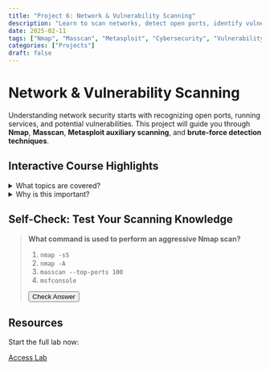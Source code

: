 ```yaml
---
title: "Project 6: Network & Vulnerability Scanning"
description: "Learn to scan networks, detect open ports, identify vulnerabilities, and prevent brute-force attacks."
date: 2025-02-11
tags: ["Nmap", "Masscan", "Metasploit", "Cybersecurity", "Vulnerability Scanning"]
categories: ["Projects"]
draft: false
---
```


# Network & Vulnerability Scanning

Understanding network security starts with recognizing open ports, running services, and potential vulnerabilities. This project will guide you through **Nmap**, **Masscan**, **Metasploit auxiliary scanning**, and **brute-force detection techniques**.

## Interactive Course Highlights

<details>
<summary>What topics are covered?</summary>
<ul>
    <li>Using Nmap to scan networks for open ports & services</li>
    <li>Performing high-speed scanning with Masscan</li>
    <li>Detecting brute-force attacks & unauthorized access</li>
    <li>Leveraging Metasploit auxiliary modules for scanning</li>
    <li>Best practices for securing networks</li>
</ul>
</details>

<details>
<summary>Why is this important?</summary>
<p>By completing this course, you will:</p>
<ul>
    <li>Gain hands-on experience with network scanning tools.</li>
    <li>Understand how attackers discover vulnerable services.</li>
    <li>Learn how to detect & prevent unauthorized access.</li>
</ul>
</details>

## Self-Check: Test Your Scanning Knowledge

> **What command is used to perform an aggressive Nmap scan?**
>
> 1. `nmap -sS`
> 2. `nmap -A`
> 3. `masscan --top-ports 100`
> 4. `msfconsole`
>
> <button class="bg-blue-500 text-white px-4 py-2 mt-4 rounded hover:bg-blue-600" onclick="alert('Correct Answer: nmap -A')">Check Answer</button>

## Resources

Start the full lab now:

[Access Lab](./lab)
